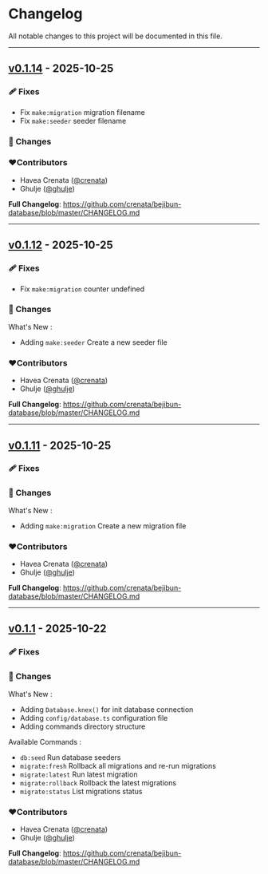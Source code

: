 # Changelog
All notable changes to this project will be documented in this file.

---

## [v0.1.14](https://github.com/crenata/bejibun-database/compare/v0.1.12...v0.1.14) - 2025-10-25

### 🩹 Fixes
- Fix `make:migration` migration filename
- Fix `make:seeder` seeder filename

### 📖 Changes

### ❤️Contributors
- Havea Crenata ([@crenata](https://github.com/crenata))
- Ghulje ([@ghulje](https://github.com/ghulje))

**Full Changelog**: https://github.com/crenata/bejibun-database/blob/master/CHANGELOG.md

---

## [v0.1.12](https://github.com/crenata/bejibun-database/compare/v0.1.11...v0.1.12) - 2025-10-25

### 🩹 Fixes
- Fix `make:migration` counter undefined

### 📖 Changes
What's New :
- Adding `make:seeder` Create a new seeder file

### ❤️Contributors
- Havea Crenata ([@crenata](https://github.com/crenata))
- Ghulje ([@ghulje](https://github.com/ghulje))

**Full Changelog**: https://github.com/crenata/bejibun-database/blob/master/CHANGELOG.md

---

## [v0.1.11](https://github.com/crenata/bejibun-database/compare/v0.1.1...v0.1.11) - 2025-10-25

### 🩹 Fixes

### 📖 Changes
What's New :
- Adding `make:migration` Create a new migration file

### ❤️Contributors
- Havea Crenata ([@crenata](https://github.com/crenata))
- Ghulje ([@ghulje](https://github.com/ghulje))

**Full Changelog**: https://github.com/crenata/bejibun-database/blob/master/CHANGELOG.md

---

## [v0.1.1](https://github.com/crenata/bejibun-database/compare/v0.1.0...v0.1.1) - 2025-10-22

### 🩹 Fixes

### 📖 Changes
What's New :
- Adding `Database.knex()` for init database connection
- Adding `config/database.ts` configuration file
- Adding commands directory structure

Available Commands :
- `db:seed` Run database seeders
- `migrate:fresh` Rollback all migrations and re-run migrations
- `migrate:latest` Run latest migration
- `migrate:rollback` Rollback the latest migrations
- `migrate:status` List migrations status

### ❤️Contributors
- Havea Crenata ([@crenata](https://github.com/crenata))
- Ghulje ([@ghulje](https://github.com/ghulje))

**Full Changelog**: https://github.com/crenata/bejibun-database/blob/master/CHANGELOG.md